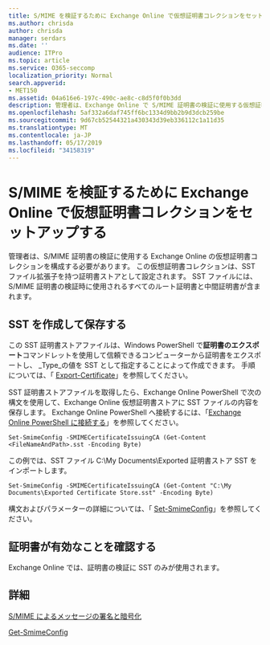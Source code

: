 ```yaml
---
title: S/MIME を検証するために Exchange Online で仮想証明書コレクションをセットアップする
ms.author: chrisda
author: chrisda
manager: serdars
ms.date: ''
audience: ITPro
ms.topic: article
ms.service: O365-seccomp
localization_priority: Normal
search.appverid:
- MET150
ms.assetid: 04a616e6-197c-490c-ae8c-c8d5f0f0b3dd
description: 管理者は、Exchange Online で S/MIME 証明書の検証に使用する仮想証明書コレクションを作成する方法について説明します。
ms.openlocfilehash: 5af332a6daf745ff6bc1334d9bb2b9d3dcb259be
ms.sourcegitcommit: 9d67cb52544321a430343d39eb336112c1a11d35
ms.translationtype: MT
ms.contentlocale: ja-JP
ms.lasthandoff: 05/17/2019
ms.locfileid: "34158319"
---
```

# <a name="set-up-virtual-certificate-collection-in-exchange-online-to-validate-smime"></a>S/MIME を検証するために Exchange Online で仮想証明書コレクションをセットアップする

管理者は、S/MIME 証明書の検証に使用する Exchange Online の仮想証明書コレクションを構成する必要があります。 この仮想証明書コレクションは、SST ファイル拡張子を持つ証明書ストアとして設定されます。 SST ファイルには、S/MIME 証明書の検証時に使用されるすべてのルート証明書と中間証明書が含まれます。

## <a name="create-and-save-an-sst"></a>SST を作成して保存する

この SST 証明書ストアファイルは、Windows PowerShell で**証明書のエクスポート**コマンドレットを使用して信頼できるコンピューターから証明書をエクスポートし、 _Type_の値を SST として指定することによって作成できます。 手順については、「 [Export-Certificate](https://docs.microsoft.com/powershell/module/pkiclient/export-certificate)」を参照してください。

SST 証明書ストアファイルを取得したら、Exchange Online PowerShell で次の構文を使用して、Exchange Online 仮想証明書ストアに SST ファイルの内容を保存します。 Exchange Online PowerShell へ接続するには、「[Exchange Online PowerShell に接続する](https://go.microsoft.com/fwlink/p/?linkid=396554)」を参照してください。

```
Set-SmimeConfig -SMIMECertificateIssuingCA (Get-Content <FileNameAndPath>.sst -Encoding Byte)
```

この例では、SST ファイル C:\My Documents\Exported 証明書ストア SST をインポートします。

```
Set-SmimeConfig -SMIMECertificateIssuingCA (Get-Content "C:\My Documents\Exported Certificate Store.sst" -Encoding Byte)
```

構文およびパラメーターの詳細については、「 [Set-SmimeConfig](https://docs.microsoft.com/en-us/powershell/module/exchange/encryption-and-certificates/set-smimeconfig)」を参照してください。

## <a name="ensuring-a-certificate-is-valid"></a>証明書が有効なことを確認する

Exchange Online では、証明書の検証に SST のみが使用されます。

## <a name="more-information"></a>詳細

[S/MIME によるメッセージの署名と暗号化](s-mime-for-message-signing-and-encryption.md)

[Get-SmimeConfig](http://technet.microsoft.com/library/4b29fa89-0840-4fe9-8885-019fcef2e02b.aspx)
